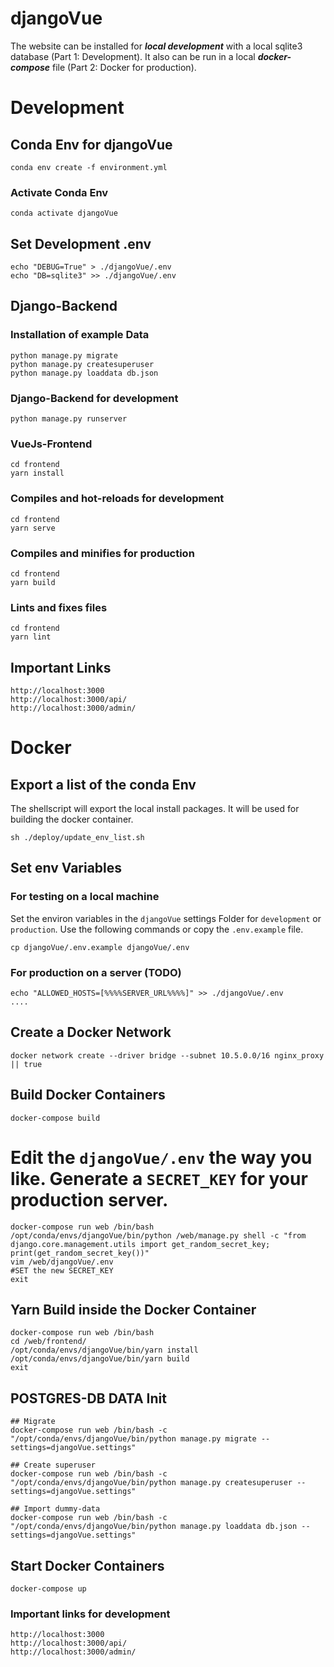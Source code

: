 # djangoVue

The website can be installed for ***local development*** with a local sqlite3 database (Part 1: Development). It also can be run in a local ***docker-compose*** file (Part 2: Docker for production).  

# Development
## Conda Env for djangoVue
```
conda env create -f environment.yml
```

### Activate Conda Env
```
conda activate djangoVue
```

## Set Development .env
```
echo "DEBUG=True" > ./djangoVue/.env
echo "DB=sqlite3" >> ./djangoVue/.env
```

## Django-Backend
### Installation of example Data
```
python manage.py migrate
python manage.py createsuperuser
python manage.py loaddata db.json
```
### Django-Backend for development
```
python manage.py runserver

```

### VueJs-Frontend
```
cd frontend
yarn install
```

### Compiles and hot-reloads for development
```
cd frontend
yarn serve
```

### Compiles and minifies for production
```
cd frontend
yarn build
```

### Lints and fixes files
```
cd frontend
yarn lint
```

## Important Links
```
http://localhost:3000
http://localhost:3000/api/
http://localhost:3000/admin/
```


# Docker
## Export a list of the conda Env
The shellscript will export the local install packages. It will be used for building the docker container.
```
sh ./deploy/update_env_list.sh
```

## Set env Variables
### For testing on a local machine
Set the environ variables in the `djangoVue` settings Folder for `development` or `production`. Use the following commands or copy the `.env.example` file.

```
cp djangoVue/.env.example djangoVue/.env
```

### For production on a server (TODO)
```
echo "ALLOWED_HOSTS=[%%%%SERVER_URL%%%%]" >> ./djangoVue/.env
....
```

## Create a Docker Network
```
docker network create --driver bridge --subnet 10.5.0.0/16 nginx_proxy || true
```

## Build Docker Containers
```
docker-compose build
```

# Edit the `djangoVue/.env` the way you like. Generate a `SECRET_KEY` for your production server.
```
docker-compose run web /bin/bash
/opt/conda/envs/djangoVue/bin/python /web/manage.py shell -c "from django.core.management.utils import get_random_secret_key; print(get_random_secret_key())"
vim /web/djangoVue/.env
#SET the new SECRET_KEY
exit
```


## Yarn Build inside the Docker Container
```
docker-compose run web /bin/bash
cd /web/frontend/
/opt/conda/envs/djangoVue/bin/yarn install
/opt/conda/envs/djangoVue/bin/yarn build
exit
```

## POSTGRES-DB DATA Init
```
## Migrate
docker-compose run web /bin/bash -c "/opt/conda/envs/djangoVue/bin/python manage.py migrate --settings=djangoVue.settings"

## Create superuser
docker-compose run web /bin/bash -c "/opt/conda/envs/djangoVue/bin/python manage.py createsuperuser --settings=djangoVue.settings"

## Import dummy-data 
docker-compose run web /bin/bash -c "/opt/conda/envs/djangoVue/bin/python manage.py loaddata db.json --settings=djangoVue.settings"
```

## Start Docker Containers
```
docker-compose up
```

### Important links for development
```
http://localhost:3000
http://localhost:3000/api/
http://localhost:3000/admin/
```
